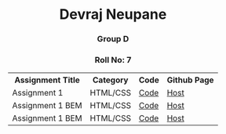 <div align="center">
    <h1 align="center">Devraj Neupane</h1>
    <h3 align="center">Group D</h3>
    <h3 align="center">Roll No: 7</h3>
</div>

<div align="center" style="margin-inline: auto; width: fit-content">
  <table>
    <tr>
        <th>Assignment Title</th>
        <th>Category</th>
        <th>Code</th>
        <th>Github Page</th>
    </tr>
    <tr>
      <td>Assignment 1</td>
      <td>HTML/CSS</td>
      <!-- TODO: Really? -->
      <td><a href="https://github.com/devrajneupane/LFSWEF/tree/main/Day1">Code</a></td>
      <td><a href="https://devrajneupane.github.io/LFSWEF/Day1/index.html">Host</a></td>
    </tr>
    <tr>
      <td>Assignment 1 BEM</td>
      <td>HTML/CSS</td>
      <td><a href="https://github.com/devrajneupane/LFSWEF/tree/bem/Day1">Code</a></td>
      <td><a href="https://devrajneupane.github.io/LFSWEF/Day1/index.html">Host</a></td>
    </tr>
    <tr>
      <td>Assignment 1 BEM</td>
      <td>HTML/CSS</td>
      <td><a href="https://github.com/devrajneupane/Final-Assignment-Sky">Code</a></td>
      <td><a href="https://devrajneupane.github.io/Final-Assignment-Sky/">Host</a></td>
    </tr>
  </table>
</div>
